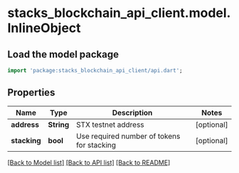 # stacks_blockchain_api_client.model.InlineObject

## Load the model package
```dart
import 'package:stacks_blockchain_api_client/api.dart';
```

## Properties
Name | Type | Description | Notes
------------ | ------------- | ------------- | -------------
**address** | **String** | STX testnet address | [optional] 
**stacking** | **bool** | Use required number of tokens for stacking | [optional] 

[[Back to Model list]](../README.md#documentation-for-models) [[Back to API list]](../README.md#documentation-for-api-endpoints) [[Back to README]](../README.md)


